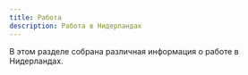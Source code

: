 ```yaml
---
title: Работа
description: Работа в Нидерландах
---
```


В этом разделе собрана различная информация о работе в Нидерландах.
